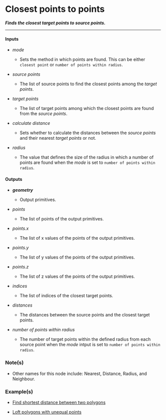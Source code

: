 # Closest points to points

**_Finds the closest target points to source points._**

---


#### Inputs

* _mode_

  * Sets the method in which points are found. This can be either `closest point` or `number of points within radius`.

* _source points_

  * The list of source points to find the closest points among the _target points_.

* _target points_

  * The list of target points among which the closest points are found from the _source points_.

* _calculate distance_

  * Sets whether to calculate the distances between the _source points_ and their nearest _target points_ or not.

* _radius_

  * The value that defines the size of the radius in which a number of points are found when the _mode_ is set to `number of points within radius`.


#### Outputs

* **_geometry_**

  * Output primitives.

* _points_

  * The list of points of the output primitives.

* _points.x_

  * The list of x values of the points of the output primitives.

* _points.y_

  * The list of y values of the points of the output primitives.

* _points.z_

  * The list of z values of the points of the output primitives.

* _indices_

  * The list of indices of the closest target points.

* _distances_

  * The distances between the source points and the closest target points.

* _number of points within radius_

  * The number of target points within the defined radius from each source point when the _mode_ intput is set to `number of points within radius`.


### Note(s)

* Other names for this node include: Nearest, Distance, Radius, and Neighbour.


### Example(s)

* <a href="https://creator.trimble.com/graph?assetURI=whp:503a598c-eea1-4420-8df9-316e4ad683c7&version=latest" target="_blank">Find shortest distance between two polygons</a>

* <a href="https://creator.trimble.com/graph?assetURI=whp:f35138ca-d980-4b82-a088-b8fa0d2b554e&version=latest" target="_blank">Loft polygons with unequal points</a>
